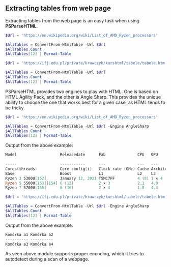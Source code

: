 ﻿## Extracting tables from web page

Extracting tables from the web page is an easy task when using **PSParseHTML**.

```powershell
$Url = 'https://en.wikipedia.org/wiki/List_of_AMD_Ryzen_processors'

$AllTables = ConvertFrom-HtmlTable -Url $Url
$AllTables.Count
$AllTables[12] | Format-Table
```


```powershell
$Url = 'https://ifj.edu.pl/private/krawczyk/kurshtml/tabele/tabele.htm'

$AllTables = ConvertFrom-HtmlTable -Url $Url
$AllTables.Count
$AllTables[12] | Format-Table
```

PSParseHTML provides two engines to play with HTML. One is based on HTML Agility Pack, and the other is Angle Sharp.
This provides the unique ability to choose the one that works best for a given case, as HTML tends to be tricky.

```powershell
$Url = 'https://en.wikipedia.org/wiki/List_of_AMD_Ryzen_processors'

$AllTables = ConvertFrom-HtmlTable -Url $Url -Engine AngleSharp
$AllTables.Count
$AllTables[12] | Format-Table
```

Output from the above example:

```PowerShell
Model                   Releasedate      Fab              CPU   GPU          Socket           PCIela
                                                                                              nes
-----                   -----------      ---              ---   ---          ------           ------
Cores(threads)          Core config[i]   Clock rate (GHz) Cache Architecture Config[ii]       Clock
Base                    Boost            L1               L2    L3
Ryzen 3 5300U[152]      January 12, 2021 TSMC7FF          4 (8) 1 × 4        2.6              3.8
Ryzen 5 5500U[153][154] 6 (12)           2 × 3            2.1   4.0          8 MB4 MB per CCX 448...
Ryzen 7 5700U[155]      8 (16)           2 × 4            1.8   4.3          512:32:88 CU     190...
```


```powershell
$Url = 'https://ifj.edu.pl/private/krawczyk/kurshtml/tabele/tabele.htm'

$AllTables = ConvertFrom-HtmlTable -Url $Url -Engine AngleSharp
$AllTables.Count
$AllTables[12] | Format-Table
```

Output from the above example:

```PowerShell
Komórka a1 Komórka a2
---------- ----------
Komórka a3 Komórka a4
```

As seen above module supports proper encoding, which it tries to autodetect during a scan of a webpage.